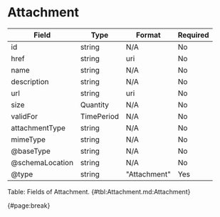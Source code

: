 <!--
    ATTENTION: This file was generated via gradle!
               Do NOT manually edit this file! Any such changes will be overwritten!
-->

# Attachment

| Field | Type | Format | Required |
| ------- | ------- | ------- | --- |
| id | string | N/A | No |
| href | string | uri | No |
| name | string | N/A | No |
| description | string | N/A | No |
| url | string | uri | No |
| size | Quantity | N/A | No |
| validFor | TimePeriod | N/A | No |
| attachmentType | string | N/A | No |
| mimeType | string | N/A | No |
| @baseType | string | N/A | No |
| @schemaLocation | string | N/A | No |
| @type | string | "Attachment" | Yes |

Table: Fields of Attachment. {#tbl:Attachment.md:Attachment}

{#page:break}
